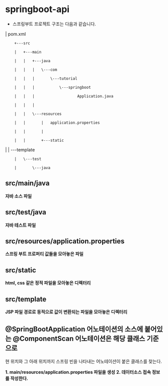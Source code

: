 # springboot-api
* 스프링부트 프로젝트 구조는 다음과 같습니다.

|   pom.xml

        +---src

        |   +---main

        |   |   +---java

        |   |   |   \---com

        |   |   |       \---tutorial

        |   |   |           \---springboot

        |   |   |                   Application.java

        |   |   |

        |   |   \---resources

        |   |       |   application.properties

        |   |       |

        |   |       +---static

|   |       \---template

        |   \---test

        |       \---java

## src/main/java
**자바 소스 파일**
## src/test/java
**자바 테스트 파일**
## src/resources/application.properties
**스프링 부트 프로퍼티 값들을 모아놓은 파일**
## src/static
**html, css 같은 정적 파일을 모아놓은 디렉터리**
## src/template
**JSP 파일 경로로 동적으로 값이 변환되는 파일을 모아놓은 디렉터리**

## @SpringBootApplication 어노테이션의 소스에 붙어있는 @ComponentScan 어노테이션은 해당 클래스 기준으로
현 위치와 그 아래 위치까지 스프링 빈을 나타내는 어노테이션이 붙은 클래스를 찾는다.

**1. main/resources/application.properties 파일을 생성**
**2. 데이터소스 접속 정보를 작성한다.**

